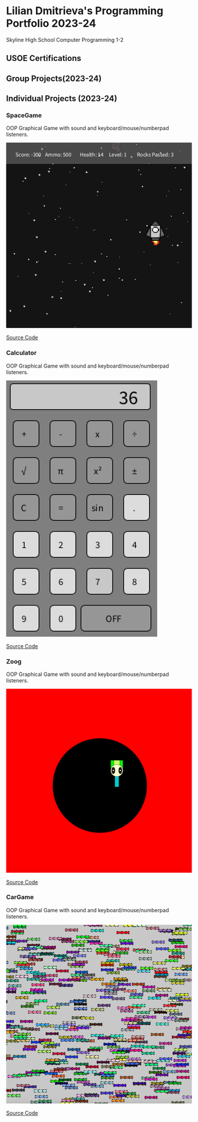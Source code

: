 # Lilian Dmitrieva's Programming Portfolio 2023-24
Skyline High School Computer Programming 1-2

## USOE Certifications

## Group Projects(2023-24)

## Individual Projects (2023-24)


### SpaceGame
OOP Graphical Game with sound and keyboard/mouse/numberpad listeners.

![Gameplay](https://github.com/LilianDm/programmingportfolio/blob/main/images/sg1.png?raw=true)

[Source Code](https://github.com/LilianDm/programmingportfolio/blob/main/src/SpaceGame.zip)

### Calculator
OOP Graphical Game with sound and keyboard/mouse/numberpad listeners.

![Gameplay](https://github.com/LilianDm/programmingportfolio/blob/main/images/calc.png?raw=true)

[Source Code](https://github.com/LilianDm/programmingportfolio/blob/main/src/CalcKeyboard.zip)

### Zoog
OOP Graphical Game with sound and keyboard/mouse/numberpad listeners.

![Gameplay](https://github.com/LilianDm/programmingportfolio/blob/main/images/zg1.png?raw=true)

[Source Code](https://github.com/LilianDm/programmingportfolio/blob/main/src/Zoog.zip)

### CarGame
OOP Graphical Game with sound and keyboard/mouse/numberpad listeners.

![Gameplay](https://github.com/LilianDm/programmingportfolio/blob/main/images/cg1.png?raw=true)

[Source Code](https://github.com/LilianDm/programmingportfolio/blob/main/src/MakingCars%202.zip)
